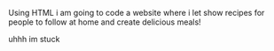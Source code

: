 Using HTML i am going to code a website where i let show recipes for people to follow at home and create delicious meals! 

 uhhh im stuck